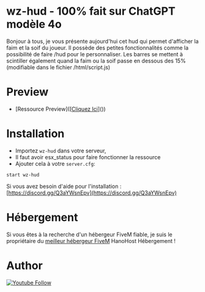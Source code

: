 # wz-hud - 100% fait sur ChatGPT modèle 4o

Bonjour à tous, je vous présente aujourd'hui cet hud qui permet d'afficher la faim et la soif du joueur. Il possède des petites fonctionnalités comme la possibilité de faire /hud pour le personnaliser. Les barres se mettent à scintiller également quand la faim ou la soif passe en dessous des 15% (modifiable dans le fichier /html/script.js)

# Preview

 - [Ressource Preview]([[Cliquez Ici](https://youtu.be/cWUQPOYNgkQ)]()) 


# Installation
- Importez `wz-hud` dans votre serveur,
- Il faut avoir esx_status pour faire fonctionner la ressource
- Ajouter cela à votre `server.cfg`:

```
start wz-hud
```

Si vous avez besoin d'aide pour l'installation : [https://discord.gg/Q3aYWsnEpv](https://discord.gg/Q3aYWsnEpv)

# Hébergement

Si vous êtes à la recherche d'un hébergeur FiveM fiable, je suis le propriétaire du [meilleur hébergeur FiveM](https://hanohost.fr/) HanoHost Hébergement ! 

# Author 

[![Youtube Follow](https://img.shields.io/youtube/channel/subscribers/UCwrVESX4HcDwRnXZagsGV1Q?label=s%27abonner&style=for-the-badge)](https://www.youtube.com/channel/UCwrVESX4HcDwRnXZagsGV1Q/subscribe)
